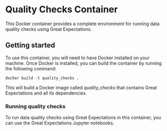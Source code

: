 # Quality Checks Container
This Docker container provides a complete environment for running data quality checks using Great Expectations.

## Getting started
To use this container, you will need to have Docker installed on your machine. Once Docker is installed, you can build the container by running the following command:
```
docker build -t quality_checks .
```

This will build a Docker image called *quality_checks* that contains Great Expectations and all its dependencies.

### Running quality checks
To run data quality checks using Great Expectations in this container, you can use the Great Expectations Jupyter notebooks.